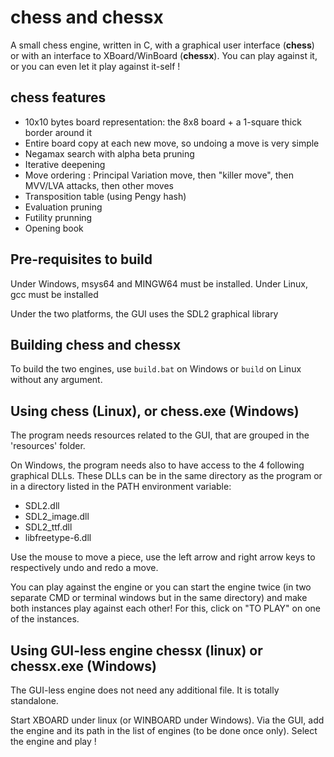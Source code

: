 # chess and chessx

A small chess engine, written in C, with a graphical user interface (**chess**) or with an interface to XBoard/WinBoard (**chessx**). You can play against it, or you can even let it play against it-self !

## chess features

- 10x10 bytes board representation: the 8x8 board + a 1-square thick border around it
- Entire board copy at each new move, so undoing a move is very simple
- Negamax search with alpha beta pruning
- Iterative deepening
- Move ordering : Principal Variation move, then "killer move", then MVV/LVA attacks, then other moves
- Transposition table (using Pengy hash)
- Evaluation pruning
- Futility prunning
- Opening book

## Pre-requisites to build

Under Windows, msys64 and MINGW64 must be installed.
Under Linux, gcc must be installed

Under the two platforms, the GUI uses the SDL2 graphical library

## Building chess and chessx

To build the two engines, use `build.bat` on Windows or `build` on Linux without any argument.

## Using chess (Linux), or chess.exe (Windows)

The program needs resources related to the GUI, that are grouped in the 'resources' folder.

On Windows, the program needs also to have access to the 4 following graphical DLLs. These DLLs can be in the same directory as the program or in a directory listed in the PATH environment variable:
- SDL2.dll
- SDL2_image.dll
- SDL2_ttf.dll
- libfreetype-6.dll

Use the mouse to move a piece, use the left arrow and right arrow keys to respectively undo and redo a move.

You can play against the engine or you can start the engine twice (in two separate CMD or terminal windows but in the same directory) and make both instances play against each other! For this, click on "TO PLAY" on one of the instances.

## Using GUI-less engine chessx (linux) or chessx.exe (Windows)

The GUI-less engine does not need any additional file. It is totally standalone.

Start XBOARD under linux (or WINBOARD under Windows). Via the GUI, add the engine and its path in the list of engines (to be done once only). Select the engine and play !